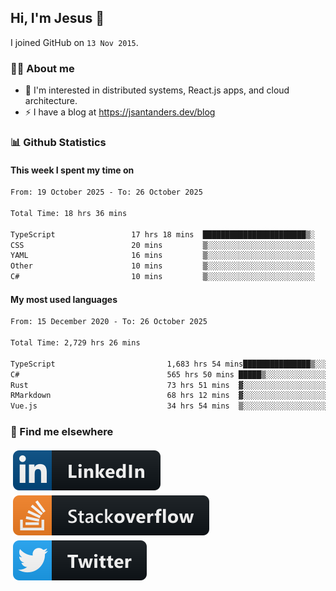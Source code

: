 ## Hi, I'm Jesus 👋

I joined GitHub on `13 Nov 2015`.

<!-- Talking about you -->

### 👨‍💻 About me

- 👦 I'm interested in distributed systems, React.js apps, and cloud architecture.
- ⚡️ I have a blog at <https://jsantanders.dev/blog>

### 📊 Github Statistics

#### This week I spent my time on

<!--START_SECTION:weekly-->

```txt
From: 19 October 2025 - To: 26 October 2025

Total Time: 18 hrs 36 mins

TypeScript                 17 hrs 18 mins  ███████████████████████▒░   93.04 %
CSS                        20 mins         ▒░░░░░░░░░░░░░░░░░░░░░░░░   01.87 %
YAML                       16 mins         ▒░░░░░░░░░░░░░░░░░░░░░░░░   01.49 %
Other                      10 mins         ▒░░░░░░░░░░░░░░░░░░░░░░░░   00.96 %
C#                         10 mins         ▒░░░░░░░░░░░░░░░░░░░░░░░░   00.93 %
```

<!--END_SECTION:weekly-->

#### My most used languages

<!--START_SECTION:alltime-->

```txt
From: 15 December 2020 - To: 26 October 2025

Total Time: 2,729 hrs 26 mins

TypeScript                         1,683 hrs 54 mins███████████████▒░░░░░░░░░   61.69 %
C#                                 565 hrs 50 mins █████▒░░░░░░░░░░░░░░░░░░░   20.73 %
Rust                               73 hrs 51 mins  ▓░░░░░░░░░░░░░░░░░░░░░░░░   02.71 %
RMarkdown                          68 hrs 12 mins  ▓░░░░░░░░░░░░░░░░░░░░░░░░   02.50 %
Vue.js                             34 hrs 54 mins  ▒░░░░░░░░░░░░░░░░░░░░░░░░   01.28 %
```

<!--END_SECTION:alltime-->

### 📢 Find me elsewhere

<p>
  <a target="_blank" href="https://linkedin.com/in/jsantanders">
    <img src="https://github.com/jsantanders/jsantanders/blob/master/img/linkedin.svg" alt="LinkedIn" style="vertical-align:top; margin:4px">
  </a>
  
  <a target="_blank" href="https://stackoverflow.com/users/7318331/jesus-santander">
    <img src="https://github.com/jsantanders/jsantanders/blob/master/img/stackoverflow.svg" alt="StackOverflow" style="vertical-align:top; margin:4px">
  </a>
  
  <a target="_blank" href="http://twitter.com/jsantanders">
    <img src="https://github.com/jsantanders/jsantanders/blob/master/img/twitter.svg" alt="Twitter" style="vertical-align:top; margin:4px">
  </a>
</p>
